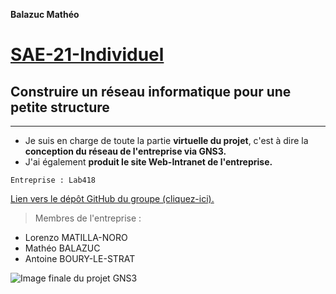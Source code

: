 **Balazuc Mathéo**
# [SAE-21-Individuel](https://github.com/matheobalazuc/SAE-21-Individuel)
## Construire un réseau informatique pour une petite structure
---

 - Je suis en charge de toute la partie **virtuelle du projet**, c'est à dire la **conception du réseau de l'entreprise via GNS3.**
 - J'ai également **produit le site Web-Intranet de l'entreprise.**


```Entreprise : Lab418```

[Lien vers le dépôt GitHub du groupe (cliquez-ici).](https://github.com/s4uc3-1s-n0t-sus/SAE21_IUTBZ)

> Membres de l'entreprise : 
* Lorenzo MATILLA-NORO
* Mathéo BALAZUC
* Antoine BOURY-LE-STRAT

![Image finale du projet GNS3](Image%20de%20l'%C3%A9volution%20du%20projet%20GNS3/Capture%20finale%20du%20projet%20GNS3-Lab418.png "Image finale du projet GNS3")
